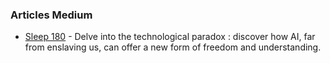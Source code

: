 ### Articles Medium
- [Sleep 180](https://medium.com/@josephrouquette/sleep-120-2ff5cf961a70) - Delve into the technological paradox : discover how AI, far from enslaving us, can offer a new form of freedom and understanding.

